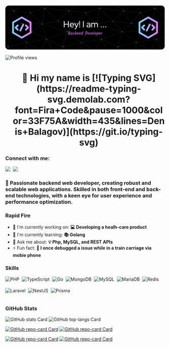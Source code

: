 ![👋 Hi, my name is Denis Balagov](./github-header-image.png)

![Profile views](https://komarev.com/ghpvc/?username=dbunt1tled&label=Profile%20views&color=0e75b6&style=flat)

<div id="toc">
  <ul align="center" style="list-style: none">
    <summary>
      <h1>
        👋 Hi my name is [![Typing SVG](https://readme-typing-svg.demolab.com?font=Fira+Code&pause=1000&color=33F75A&width=435&lines=Denis+Balagov)](https://git.io/typing-svg)
      </h1>
    </summary>
  </ul>
</div>

**<h3 align="left">Connect with me:</h3>** 
<p align="left"><a href="https://github.com/dbunt1tled" target="_blank"><img src="https://img.shields.io/badge/GitHub-100000?style=for-the-badge&logo=github&logoColor=white" height="28" style="margin-right: 4px"></a> <a href="https://www.linkedin.com/in/denis-balagov-2bab35172" target="_blank"><img src="https://img.shields.io/badge/LinkedIn-0077B5?style=for-the-badge&logo=linkedin&logoColor=white" height="28" style="margin-right: 4px"></a></p>

 **<h3 align="left">🚀 Passionate backend web developer, creating robust and scalable web applications. Skilled in both front-end and back-end technologies, with a keen eye for user experience and performance optimization.</h3>**

**<h3 align="left">Rapid Fire</h3>**

- 💼 I'm currently working on: **💻 Developing a healh-care product**
- 🌱 I'm currently learning: **📚 Golang**
- 💬 Ask me about: **💡 Php, MySQL, and REST APIs**
- ⚡ Fun fact: **🚆 I once debugged a issue while in a train carriage via mobie phone**

 **<h3 align="left">Skills</h3>**

<div style="display: flex; flex-wrap: wrap; gap: 4px; justify-content: left;"><img src="https://img.shields.io/badge/PHP-777BB4?logo=php&logoColor=white" height="32" alt="PHP" style="margin-right: 4px"> <img src="https://img.shields.io/badge/TypeScript-3178C6?logo=typescript&logoColor=white" height="32" alt="TypeScript" style="margin-right: 4px"> <img src="https://img.shields.io/badge/Go-00ADD8?logo=go&logoColor=white" height="32" alt="Go" style="margin-right: 4px"> <img src="https://img.shields.io/badge/MongoDB-4EA94B?logo=mongodb&logoColor=white" height="32" alt="MongoDB" style="margin-right: 4px"> <img src="https://img.shields.io/badge/MySQL-4479A1?logo=mysql&logoColor=white" height="32" alt="MySQL" style="margin-right: 4px"> <img src="https://img.shields.io/badge/MariaDB-003545?logo=mariadb&logoColor=white" height="32" alt="MariaDB" style="margin-right: 4px"><img src="https://img.shields.io/badge/Redis-DC382D?logo=redis&logoColor=white" height="32" alt="Redis" style="margin-right: 4px"> <img src="https://img.shields.io/badge/Laravel-F05032?logo=laravel&logoColor=white" height="32" alt="Laravel" style="margin-right: 4px"> <img src="https://img.shields.io/badge/NestJS-E0234E?logo=nestjs&logoColor=white" height="32" alt="NestJS" style="margin-right: 4px"> <img src="https://img.shields.io/badge/Prisma-2D3748?logo=prisma&logoColor=white" height="32" alt="Prisma" style="margin-right: 4px"></div>

 **<h3 align="left">GitHub Stats</h3>**

<p align="left">
  <img width="48%" src="https://github-readme-stats.vercel.app/api?username=dbunt1tled&theme=react&hide_title=false&hide_rank=false&show_icons=false&include_all_commits=false&count_private=true&line_height=23" alt="GitHub stats Card" />
    <img width="48%" src="https://github-readme-stats.vercel.app/api/top-langs?username=dbunt1tled&theme=react&hide_title=false&layout=compact&langs_count=6&hide_progress=false&card_width=400" alt="GitHub top-langs Card" />
</p>

<p align="left">
<a href="https://github.com/dbunt1tled/nestjs-api"><img width="48%" src="https://github-readme-stats.vercel.app/api/pin/?username=dbunt1tled&repo=nestjs-api&bg_color=35%2C2dd4bf%2C784BA0%2C2B86C5&show_owner=true&title_color=fff&text_color=fff&icon_color=fff" alt="GitHub repo-card Card" /></a>
  <a href="https://github.com/dbunt1tled/symfony-test-twit"><img width="48%" src="https://github-readme-stats.vercel.app/api/pin/?username=dbunt1tled&repo=symfony-test-twit&bg_color=35%2C2dd4bf%2C784BA0%2C2B86C5&show_owner=true&title_color=fff&text_color=fff&icon_color=fff" alt="GitHub repo-card Card" /></a>
</p>
<p align="left">
<a href="https://github.com/dbunt1tled/go-api"><img width="48%" src="https://github-readme-stats.vercel.app/api/pin/?username=dbunt1tled&repo=go-api&bg_color=35%2C2dd4bf%2C784BA0%2C2B86C5&show_owner=true&title_color=fff&text_color=fff&icon_color=fff" alt="GitHub repo-card Card" /></a>
  <a href="https://github.com/dbunt1tled/nestjs-graphql"> <img width="48%" src="https://github-readme-stats.vercel.app/api/pin/?username=dbunt1tled&repo=nestjs-graphql&bg_color=35%2C2dd4bf%2C784BA0%2C2B86C5&show_owner=true&title_color=fff&text_color=fff&icon_color=fff" alt="GitHub repo-card Card" /></a>
</p>
